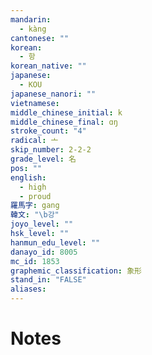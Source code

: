 ```yaml
---
mandarin:
  - kàng
cantonese: ""
korean:
  - 항
korean_native: ""
japanese:
  - KOU
japanese_nanori: ""
vietnamese:
middle_chinese_initial: k
middle_chinese_final: ɑŋ
stroke_count: "4"
radical: 亠
skip_number: 2-2-2
grade_level: 名
pos: ""
english:
  - high
  - proud
羅馬字: gang
韓文: "\b강"
joyo_level: ""
hsk_level: ""
hanmun_edu_level: ""
danayo_id: 8005
mc_id: 1853
graphemic_classification: 象形
stand_in: "FALSE"
aliases:
---
```


# Notes
